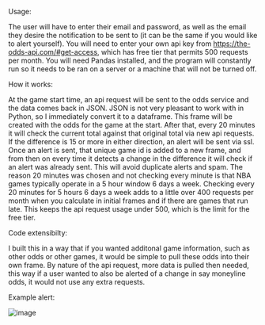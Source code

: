 Usage:

The user will have to enter their email and password, as well as the email they desire the notification to be sent to (it can be the same if you would like to alert yourself). You will need to enter your own api key from https://the-odds-api.com/#get-access, which has free tier that permits 500 requests per month. You will need Pandas installed, and the program will constantly run so it needs to be ran on a server or a machine that will not be turned off.

How it works:

At the game start time, an api request will be sent to the odds service and the data comes back in JSON. JSON is not very pleasant to work with in Python, so I immediately convert it to a dataframe. This frame will be created with the odds for the game at the start. After that, every 20 minutes it will check the current total against that original total via new api requests. If the difference is 15 or more in either direction, an alert will be sent via ssl. Once an alert is sent, that unique game id is added to a new frame, and from then on every time it detects a change in the difference it will check if an alert was already sent. This will avoid duplicate alerts and spam. The reason 20 minutes was chosen and not checking every minute is that NBA games typically operate in a 5 hour window 6 days a week. Checking every 20 minutes for 5 hours 6 days a week adds to a little over 400 requests per month when you calculate in initial frames and if there are games that run late. This keeps the api request usage under 500, which is the limit for the free tier. 

Code extensibilty:

I built this in a way that if you wanted additonal game information, such as other odds or other games, it would be simple to pull these odds into their own frame. By nature of the api request, more data is pulled then needed, this way if a user wanted to also be alerted of a change in say moneyline odds, it would not use any extra requests.

Example alert:

![image](https://github.com/JustinGetty/SportsTotalsBot/assets/163033045/ff999db3-f2d5-480b-9099-99323e89c1f8)



